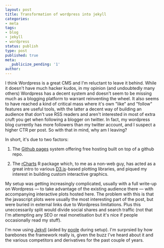 ```yaml
---
layout: post
title: Transformation of wordpress into jekyll
categories:
- meta
tags:
- blog
- jekyll
- wordpress
status: publish
type: post
published: true
meta:
  _publicize_pending: '1'
author:
---
```


I think Wordpress is a great CMS and I'm reluctant to leave it behind. While
it doesn't have much hacker kudos, in my opinion (and undoubtedly many others)
Wordpress has a decent system and doesn't seem to be missing much as a blogging
platform to warrant reinventing the wheel. It also seems to have reached
a kind of critical mass where it's own "like" and "follow" features are
useful tools, with the latter a decent way of building an audience that
don't use RSS readers and aren't interested in most of extra cruft you get
when following a blogger on twitter. In fact, my wordpress blog currently has
more followers than my twitter account, and I suspect a higher CTR per
post. So with that in mind, why am I leaving?

In short, it's due to two factors:

1. The [Github pages](https://pages.github.com/) system offering free hosting
built on top of a github repo.

2. The [rCharts](http://rcharts.io) R package which, to me as a non-web guy,
has acted as a great intro to various [D3.js](http://d3js.org/)-based plotting
libraries, and piqued my interest in building custom interactive graphics.

My setup was getting increasingly complicated, usually with a full write-up
on Wordpress &mdash; to take advantage of the existing audience there &mdash; with accompanying interactive plots hosted here. The problem with this is that the javascript plots were usually the most interesting part of the post, but were buried in external links due to Wordpress limitations. Plus this uneccessarily split would divide social shares and search traffic (not that I'm attempting any SEO or real monetisation but it's nice if people occasionally read my stuff).

I'm now using [Jekyll](http://jekyllrb.com/) (aided by  [poole](https://github.com/poole/poole) during setup). I'm surprsied by how barebones the framework really is, given the buzz I've heard about it and  the various competitors and derivatives for the past couple of years.
